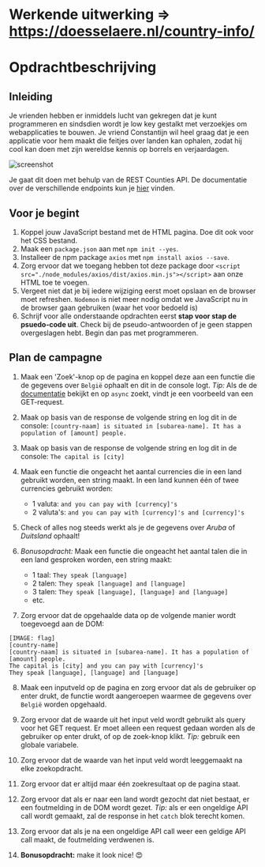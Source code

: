 # Werkende uitwerking => https://doesselaere.nl/country-info/

# Opdrachtbeschrijving

## Inleiding
Je vrienden hebben er inmiddels lucht van gekregen dat je kunt programmeren en sindsdien wordt je 
low key gestalkt met verzoekjes om webapplicaties te bouwen. Je vriend Constantijn wil heel graag
dat je een applicatie voor hem maakt die feitjes over landen kan ophalen, zodat hij cool kan doen 
met zijn wereldse kennis op borrels en verjaardagen.

![screenshot](./assets/screenshot.png)

Je gaat dit doen met behulp van de REST Counties API. De documentatie over de verschillende endpoints
kun je [hier](https://restcountries.eu/#api-endpoints-language) vinden. 

## Voor je begint
1. Koppel jouw JavaScript bestand met de HTML pagina. Doe dit ook voor het CSS bestand.
2. Maak een `package.json` aan met `npm init --yes`.
3. Installeer de npm package `axios` met `npm install axios --save`.
4. Zorg ervoor dat we toegang hebben tot deze package door `<script src="./node_modules/axios/dist/axios.min.js"></script>`
aan onze HTML toe te voegen.
4. Vergeet niet dat je bij iedere wijziging eerst moet opslaan en de browser moet refreshen. 
`Nodemon` is niet meer nodig omdat we JavaScript nu in de browser gaan gebruiken (waar het voor bedoeld is)
5. Schrijf voor alle onderstaande opdrachten eerst **stap voor stap de psuedo-code uit**. 
Check bij de pseudo-antwoorden of je geen stappen overgeslagen hebt. Begin dan pas met programmeren.

## Plan de campagne
1. Maak een 'Zoek'-knop op de pagina en koppel deze aan een functie die de gegevens over `België` ophaalt en dit in de console logt. 
_Tip:_ Als de de [documentatie](https://www.npmjs.com/package/axios) bekijkt en op `async` zoekt, vindt je een voorbeeld van een GET-request.

2. Maak op basis van de response de volgende string en log dit in de console: `[country-naam] is situated in [subarea-name]. It has a population of [amount] people.`
3. Maak op basis van de response de volgende string en log dit in de console: `The capital is [city]`
4. Maak een functie die ongeacht het aantal currencies die in een land gebruikt worden, een string maakt. In een land kunnen één of twee currencies gebruikt worden:
    * 1 valuta: `and you can pay with [currency]'s`
    * 2 valuta's: `and you can pay with [currency]'s and [currency]'s`
5. Check of alles nog steeds werkt als je de gegevens over _Aruba_ of _Duitsland_ ophaalt!
6. _Bonusopdracht:_ Maak een functie die ongeacht het aantal talen die in een land gesproken worden, een string maakt:
    * 1 taal: `They speak [language]`
    * 2 talen: `They speak [language] and [language]` 
    * 3 talen: `They speak [language], [language] and [language]`
    * etc. 
7. Zorg ervoor dat de opgehaalde data op de volgende manier wordt toegevoegd aan de DOM:

```
[IMAGE: flag]
[country-name]
[country-naam] is situated in [subarea-name]. It has a population of [amount] people.
The capital is [city] and you can pay with [currency]'s
They speak [language], [language] and [language]
```

8. Maak een inputveld op de pagina en zorg ervoor dat als de gebruiker op enter drukt, de functie wordt 
aangeroepen waarmee de gegevens over `België` worden opgehaald. 

9. Zorg ervoor dat de waarde uit het input veld wordt gebruikt als query voor het GET request. 
Er moet alleen een request gedaan worden als de gebruiker op enter drukt, of op de zoek-knop klikt.
_Tip:_ gebruik een globale variabele.

10. Zorg ervoor dat de waarde van het input veld wordt leeggemaakt na elke zoekopdracht.

11. Zorg ervoor dat er altijd maar één zoekresultaat op de pagina staat.

12. Zorg ervoor dat als er naar een land wordt gezocht dat niet bestaat, er een foutmelding in de DOM wordt gezet.
_Tip:_ als er een ongeldige API call wordt gemaakt, zal de response in het `catch` blok terecht komen.

13. Zorg ervoor dat als je na een ongeldige API call weer een geldige API call maakt, de foutmelding verdwenen is.

14. **Bonusopdracht:** make it look nice! 😍
